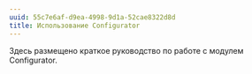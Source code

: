 ```yaml
---
uuid: 55c7e6af-d9ea-4998-9d1a-52cae8322d8d
title: Использование Configurator
---
```


Здесь размещено краткое руководство по работе с модулем Configurator.
